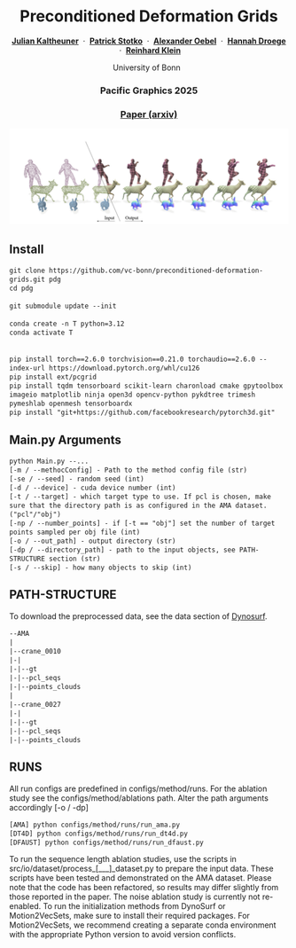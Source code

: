 <h1 align="center" id="heading">Preconditioned Deformation Grids</h1>

<p align="center">
    <p align="center">
		<b><a href="https://cg.cs.uni-bonn.de/person/m-sc-julian-kaltheuner">Julian Kaltheuner</a></b>
        &nbsp;·&nbsp;
		<b><a href="https://cg.cs.uni-bonn.de/person/dr-patrick-stotko">Patrick Stotko</a></b>
        &nbsp;·&nbsp;
		<b><a href="https://cg.cs.uni-bonn.de/person/dipl-inform-alexander-oebel">Alexander Oebel</a></b>
        &nbsp;·&nbsp;
		<b><a href="https://cg.cs.uni-bonn.de/person/dr-hannah-droege">Hannah Droege</a></b>
        &nbsp;·&nbsp;
        <b><a href="https://cg.cs.uni-bonn.de/person/prof-dr-reinhard-klein">Reinhard Klein</a></b>
    </p>
    <p align="center">
       University of Bonn &nbsp
    </p>
    <h3 align="center">Pacific Graphics 2025</h3>
    <h3 align="center">
        <a href="https://arxiv.org/abs/2509.18097">Paper (arxiv)</a>
		</h3>
    <div align="center"></div>
</p>

![](assets/teaser.jpg)

## Install
```
git clone https://github.com/vc-bonn/preconditioned-deformation-grids.git pdg
cd pdg

git submodule update --init

conda create -n T python=3.12
conda activate T


pip install torch==2.6.0 torchvision==0.21.0 torchaudio==2.6.0 --index-url https://download.pytorch.org/whl/cu126
pip install ext/pcgrid
pip install tqdm tensorboard scikit-learn charonload cmake gpytoolbox imageio matplotlib ninja open3d opencv-python pykdtree trimesh pymeshlab openmesh tensorboardx
pip install "git+https://github.com/facebookresearch/pytorch3d.git"
```

## Main.py Arguments
```
python Main.py --...
[-m / --methocConfig] - Path to the method config file (str)
[-se / --seed] - random seed (int)
[-d / --device] - cuda device number (int)
[-t / --target] - which target type to use. If pcl is chosen, make sure that the directory path is as configured in the AMA dataset. ("pcl"/"obj")
[-np / --number_points] - if [-t == "obj"] set the number of target points sampled per obj file (int)
[-o / --out_path] - output directory (str)
[-dp / --directory_path] - path to the input objects, see PATH-STRUCTURE section (str)
[-s / --skip] - how many objects to skip (int)
```

## PATH-STRUCTURE
To download the preprocessed data, see the data section of [Dynosurf](https://github.com/yaoyx689/DynoSurf?tab=readme-ov-file).
``` 
--AMA
|
|--crane_0010
|-|
|-|--gt
|-|--pcl_seqs
|-|--points_clouds
|
|--crane_0027
|-|
|-|--gt
|-|--pcl_seqs
|-|--points_clouds
```

## RUNS
All run configs are predefined in configs/method/runs. For the ablation study see the configs/method/ablations path. Alter the path arguments accordingly [-o / -dp]
``` 
[AMA] python configs/method/runs/run_ama.py
[DT4D] python configs/method/runs/run_dt4d.py
[DFAUST] python configs/method/runs/run_dfaust.py
```

To run the sequence length ablation studies, use the scripts in src/io/dataset/process_[___]_dataset.py to prepare the input data. These scripts have been tested and demonstrated on the AMA dataset. 
Please note that the code has been refactored, so results may differ slightly from those reported in the paper. 
The noise ablation study is currently not re-enabled.
To run the initialization methods from DynoSurf or Motion2VecSets, make sure to install their required packages. For Motion2VecSets, we recommend creating a separate conda environment with the appropriate Python version to avoid version conflicts.

